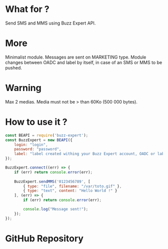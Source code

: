 # What for ?
Send SMS and MMS using Buzz Expert API.

# More
Minimalist module.
Messages are sent on MARKETING type.
Module changes between OADC and label by itself, in case of an SMS or MMS to be pushed.

# Warning
Max 2 medias.
Media must not be > than 60Ko (500 000 bytes). 

# How to use it ?
```javascript
const BEAPI = require('buzz-expert');
const BuzzExpert = new BEAPI({
	login: "login",
	password: "password",
	label: "label created withing your Buzz Expert account, OADC or label is selected by the module itself"
});

BuzzExpert.connect((err) => {
	if (err) return console.error(err);
	
	BuzzExpert.sendMMS('0123456789', [
		{ type: "file", filename: "/var/toto.gif" },
		{ type: "text", content: "Hello World !" }
	], (err) => {
		if (err) return console.error(err);

		console.log("Message sent!");
	});
});
```

# GitHub Repository
